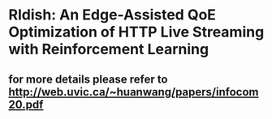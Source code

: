 # Rldish: An Edge-Assisted QoE Optimization of HTTP Live Streaming with Reinforcement Learning

## for more details please refer to http://web.uvic.ca/~huanwang/papers/infocom20.pdf
